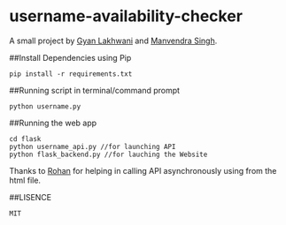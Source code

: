 # username-availability-checker
A small project by [Gyan Lakhwani](https://github.com/gyanl) and [Manvendra Singh](https://github.com/manu-chroma).


##Install Dependencies using Pip
``` 
pip install -r requirements.txt
```

##Running script in terminal/command prompt
``` 
python username.py
```

##Running the web app
```
cd flask
python username_api.py //for launching API
python flask_backend.py //for lauching the Website
```

Thanks to [Rohan](https://github.com/rhnvrm) for helping in calling API asynchronously using from the html file.

##LISENCE
```
MIT
```
